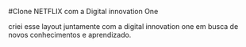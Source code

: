 #Clone NETFLIX com a Digital innovation One

criei esse layout juntamente com a digital innovation one em busca de novos conhecimentos e aprendizado.

